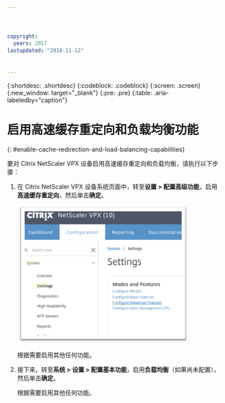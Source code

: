 ```yaml
---



copyright:
  years: 2017
lastupdated: "2018-11-12"


---
```


{:shortdesc: .shortdesc}
{:codeblock: .codeblock}
{:screen: .screen}
{:new_window: target="_blank"}
{:pre: .pre}
{:table: .aria-labeledby="caption"}

# 启用高速缓存重定向和负载均衡功能
{: #enable-cache-redirection-and-load-balancing-capabilities}

要对 Citrix NetScaler VPX 设备启用高速缓存重定向和负载均衡，请执行以下步骤：

1. 在 Citrix NetScaler VPX 设备系统页面中，转至**设置 > 配置高级功能**，启用**高速缓存重定向**，然后单击**确定**。  

	<img src="images/fp4.png" alt="图样" style="width: 400px;"/>

	根据需要启用其他任何功能。

2. 接下来，转至**系统 > 设置 > 配置基本功能**，启用**负载均衡**（如果尚未配置），然后单击**确定**。 

	根据需要启用其他任何功能。
